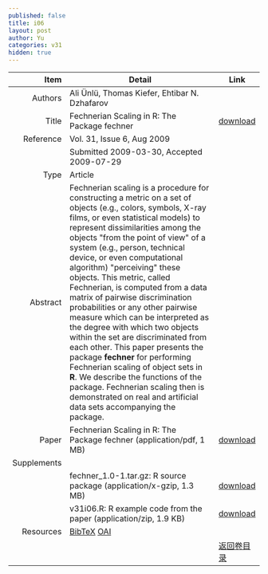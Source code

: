 ```yaml
---
published: false
title: i06
layout: post
author: Yu
categories: v31
hidden: true
---
```


| Item | Detail | Link |
|---:|---|---|
| Authors | Ali Ünlü, Thomas Kiefer, Ehtibar N. Dzhafarov| |
| Title |Fechnerian Scaling in R: The Package fechner | [download](http://www.jstatsoft.org/v31/i06/paper) |
| Reference |Vol. 31, Issue 6, Aug 2009 | |
| | Submitted 2009-03-30, Accepted 2009-07-29| | 
| Type | Article| |
| Abstract | Fechnerian scaling is a procedure for constructing a metric on a set of objects (e.g., colors, symbols, X-ray films, or even statistical models) to represent dissimilarities among the objects "from the point of view" of a system (e.g., person, technical device, or even computational algorithm) "perceiving" these objects. This metric, called Fechnerian, is computed from a data matrix of pairwise discrimination probabilities or any other pairwise measure which can be interpreted as the degree with which two objects within the set are discriminated from each other. This paper presents the package <b>fechner</b> for performing Fechnerian scaling of object sets in <b>R</b>. We describe the functions of the package. Fechnerian scaling then is demonstrated on real and artificial data sets accompanying the package.| |
| Paper | Fechnerian Scaling in R: The Package fechner  (application/pdf, 1 MB)| [download](http://www.jstatsoft.org/v31/i06/paper) |
| Supplements | | |
| |fechner_1.0-1.tar.gz: R source package  (application/x-gzip, 1.3 MB)|  [download](http://www.jstatsoft.org/v31/i06/supp/1) |
| |v31i06.R: R example code from the paper  (application/zip, 1.9 KB)|  [download](http://www.jstatsoft.org/v31/i06/supp/2) |
| Resources | [BibTeX](http://www.jstatsoft.org/v31/i06/bibtex) [OAI](http://www.jstatsoft.org/oai?verb=GetRecord&identifier=oai.jstatsoft/v31/i06&prefix=oai_dc)| |
| |  | [返回卷目录]({{site.baseurl}}/volume/v31.html) |